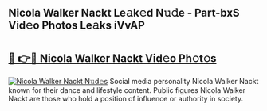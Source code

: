 ## Nicola Walker Nackt Le𝚊k𝚎d N𝚞𝚍e - Part-bxS Vid𝚎o Photos Le𝚊ks iVvAP

# <h2><a href="http://fb7jho.evod.top/?m=Nicola+Walker+Nackt">🔗 👉🔴 Nicola Walker Nackt Vid𝚎o Ph𝚘t𝚘s</a></h2>

[![Nicola Walker Nackt N𝚞d𝚎s](https://i.imgur.com/8V9OHl7.gif)](http://fb7jho.evod.top/?m=Nicola+Walker+Nackt)
Social media personality Nicola Walker Nackt known for their dance and lifestyle content. Public figures Nicola Walker Nackt are those who hold a position of influence or authority in society. 
